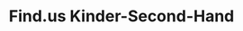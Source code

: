 ---
title: "Find.us Kinder-Second-Hand"
url: /bremen/find-us-kinder-second-hand/
shop: Gebrauchtwaren
---